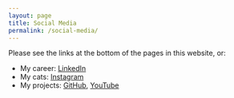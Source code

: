 ```yaml
---
layout: page
title: Social Media
permalink: /social-media/
---
```


<p>Please see the links at the bottom of the pages in this website, or:

* My career: [LinkedIn](https://www.linkedin.com/in/michael-legere-6943aa45/)
* My cats: [Instagram](https://www.instagram.com/justsomecatsfrommaine/)
* My projects: [GitHub](https://github.com/mlegere1323), [YouTube](https://www.youtube.com/channel/UCs6uRX6fahZmzhpoPEq5HfA)
</p>
